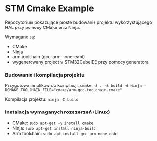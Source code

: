 # STM Cmake Example

Repozytorium pokazujące proste budowanie projektu wykorzystującego HAL przy pomocy CMake oraz Ninja.

Wymagane są:
- CMake
- Ninja
- arm toolchain (gcc-arm-none-eabi)
- wygenerowany project w STM32CubeIDE przy pomocy generatora 

### Budowanie i kompilacja projektu

Przygotowanie plików do kompilacji: `cmake -S . -B build -G Ninja -DCMAKE_TOOLCHAIN_FILE="cmake/arm-gcc-toolchain.cmake"`

Kompilacja projektu: `ninja -C build`

### Instalacja wymaganych rozszerzeń (Linux)

- CMake: `sudo apt-get -y install cmake`
- Ninja: `sudo apt-get install ninja-build`
- Arm toolchain: `sudo apt install gcc-arm-none-eabi`
